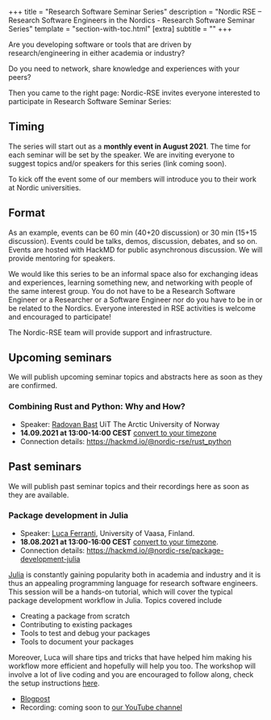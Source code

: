 +++
title = "Research Software Seminar Series"
description = "Nordic RSE – Research Software Engineers in the Nordics - Research Software Seminar Series"
template = "section-with-toc.html"
[extra]
subtitle = ""
+++

Are you developing software or tools that are driven by research/engineering in either academia or industry? 

Do you need to network, share knowledge and experiences with your peers? 

Then you came to the right page: Nordic-RSE invites everyone interested to participate in Research Software Seminar Series:

## Timing

The series will start out as a **monthly event in August 2021**. The time for each seminar will be set by the speaker. We are inviting everyone to suggest topics and/or speakers for this series (link coming soon).

To kick off the event some of our members will introduce you to their work at Nordic universities.

## Format

As an example, events can be 60 min (40+20 discussion) or 30 min (15+15 discussion).  Events could be talks, demos, discussion, debates, and so on.  Events are hosted with HackMD for public asynchronous discussion.  We will provide mentoring for speakers.

We would like this series to be an informal space also for exchanging ideas and experiences, learning something new, and networking with people of the same interest group. You do not have to be a Research Software Engineer or a Researcher or a Software Engineer nor do you have to be in or be related to the Nordics. Everyone interested in RSE activities is welcome and encouraged to participate!

The Nordic-RSE team will provide support and infrastructure.

## Upcoming seminars

We will publish upcoming seminar topics and abstracts here as soon as they are confirmed.

### Combining Rust and Python: Why and How?
- Speaker: [Radovan Bast](https://bast.fr/) UiT The Arctic University of Norway
- **14.09.2021 at 13:00-14:00 CEST** [convert to your timezone](https://arewemeetingyet.com/Stockholm/2021-09-14/13:00)
- Connection details: <https://hackmd.io/@nordic-rse/rust_python>

## Past seminars

We will publish past seminar topics and their recordings here as soon as they are available.

### Package development in Julia
- Speaker: [Luca Ferranti](https://lucaferranti.github.io), University of Vaasa, Finland.
- **18.08.2021 at 13:00-16:00 CEST** [convert to your timezone](https://arewemeetingyet.com/Stockholm/2021-08-18/13:00).
- Connection details: <https://hackmd.io/@nordic-rse/package-development-julia>

[Julia](https://julialang.org/) is constantly gaining popularity both in academia and industry and it is thus an appealing programming language for research software engineers. This session will be a hands-on tutorial, which will cover the typical package development workflow in Julia. Topics covered include
  - Creating a package from scratch
  - Contributing to existing packages
  - Tools to test and debug your packages
  - Tools to document your packages

Moreover, Luca will share tips and tricks that have helped him making his workflow more efficient and hopefully will help you too.
The workshop will involve a lot of live coding and you are encouraged to follow along, check the setup instructions [here](https://hackmd.io/@nordic-rse/package-development-julia).

* [Blogpost](https://nordic-rse.org/blog/seminar-report-julia-package/)
* Recording: coming soon to [our YouTube channel](https://www.youtube.com/channel/UC8OyVrmJEuT2lrH7zXoBrhQ)


